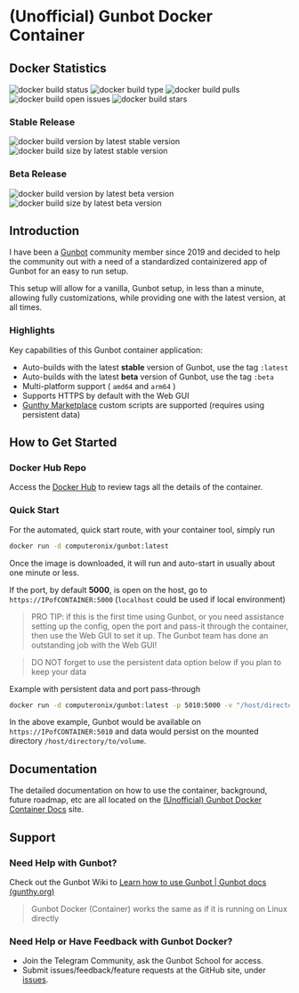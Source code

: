 # (Unofficial) Gunbot Docker Container

## Docker Statistics

![docker build status](https://img.shields.io/docker/cloud/build/computeronix/gunbot?style=plastic)
![docker build type](https://img.shields.io/docker/cloud/automated/computeronix/gunbot?style=plastic)
![docker build pulls](https://img.shields.io/docker/pulls/computeronix/gunbot?style=plastic)
![docker build open issues](https://img.shields.io/github/issues/computeronix/docker-gunbot?style=plastic)
![docker build stars](https://img.shields.io/docker/stars/computeronix/gunbot?style=plastic)

### Stable Release 
![docker build version by latest stable version](https://img.shields.io/docker/v/computeronix/gunbot/latest?style=plastic)
![docker build size by latest stable version](https://img.shields.io/docker/image-size/computeronix/gunbot/latest?style=plastic)  

### Beta Release
![docker build version by latest beta version](https://img.shields.io/docker/v/computeronix/gunbot/beta?style=plastic)
![docker build size by latest beta version](https://img.shields.io/docker/image-size/computeronix/gunbot/beta?style=plastic)

## Introduction
I have been a [Gunbot](https://gunthy.org/gunbot/) community member since 2019 and decided to help the community out with a need of a standardized containizered app of Gunbot for an easy to run setup.

This setup will allow for a vanilla, Gunbot setup, in less than a minute, allowing fully customizations, while providing one with the latest version, at all times.

### Highlights
Key capabilities of this Gunbot container application:

- Auto-builds with the latest **stable** version of Gunbot, use the tag `:latest`
- Auto-builds with the latest **beta** version of Gunbot, use the tag `:beta`
- Multi-platform support ( `amd64` and `arm64` )
- Supports HTTPS by default with the Web GUI
- [Gunthy Marketplace](https://marketplace.gunthy.io/) custom scripts are supported (requires using persistent data)

## How to Get Started

### Docker Hub Repo
Access the [Docker Hub](https://hub.docker.com/r/computeronix/gunbot) to review tags all the details of the container.

### Quick Start
For the automated, quick start route, with your container tool, simply run
```bash
docker run -d computeronix/gunbot:latest
```

Once the image is downloaded, it will run and auto-start in usually about one minute or less.

If the port, by default **5000**, is open on the host, go to `https://IPofCONTAINER:5000` (`localhost` could be used if local environment)

> PRO TIP: if this is the first time using Gunbot, or you need assistance setting up the config, open the port and pass-it through the container, then use the Web GUI to set it up. The Gunbot team has done an outstanding job with the Web GUI!  
  
> DO NOT forget to use the persistent data option below if you plan to keep your data

Example with persistent data and port pass-through
```bash
docker run -d computeronix/gunbot:latest -p 5010:5000 -v "/host/directory/to/volume:/mnt/gunbot"
```
In the above example, Gunbot would be available on `https://IPofCONTAINER:5010` and data would persist on the mounted directory `/host/directory/to/volume`.

## Documentation
The detailed documentation on how to use the container, background, future roadmap, etc are all located on the [(Unofficial) Gunbot Docker Container Docs](https://docs.gunthy.trade/) site.

## Support

### Need Help with Gunbot?

Check out the Gunbot Wiki to [Learn how to use Gunbot | Gunbot docs (gunthy.org)](https://wiki.gunthy.org/)

>Gunbot Docker (Container) works the same as if it is running on Linux directly

### Need Help or Have Feedback with Gunbot Docker?

 - Join the Telegram Community, ask the Gunbot School for access.
 - Submit issues/feedback/feature requests at the GitHub site, under [issues](https://github.com/computeronix/docker-gunbot/issues).

